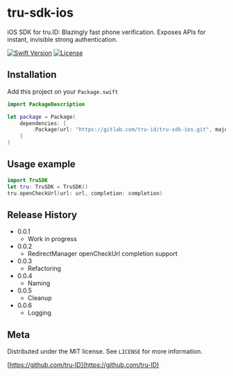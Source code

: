 # tru-sdk-ios

iOS SDK for tru.ID: Blazingly fast phone verification. Exposes APIs for instant, invisible strong authentication.

[![Swift Version][swift-image]][swift-url]
[![License][license-image]][license-url]


## Installation

Add this project on your `Package.swift`

```swift
import PackageDescription

let package = Package(
    dependencies: [
        .Package(url: "https://gitlab.com/tru-id/tru-sdk-ios.git", majorVersion: 0, minor: 0)
    ]
)
```

## Usage example


```swift
import TruSDK
let tru: TruSDK = TruSDK()
tru.openCheckUrl(url: url, completion: completion)
```

## Release History

* 0.0.1
    * Work in progress
* 0.0.2
    * RedirectManager openCheckUrl completion support
* 0.0.3
    * Refactoring     
* 0.0.4
    * Naming   
* 0.0.5
    * Cleanup 
* 0.0.6
    * Logging  

## Meta

Distributed under the MIT license. See ``LICENSE`` for more information.

[https://github.com/tru-ID](https://github.com/tru-ID)

[swift-image]:https://img.shields.io/badge/swift-5.0-green.svg
[swift-url]: https://swift.org/
[license-image]: https://img.shields.io/badge/License-MIT-blue.svg
[license-url]: LICENSE
